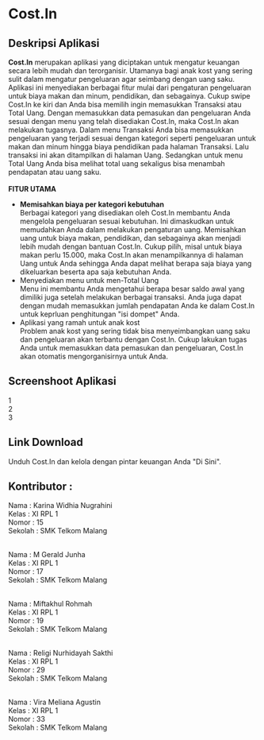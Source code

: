 <h1>Cost.In</h1>

<h2>Deskripsi Aplikasi</h2>
<b>Cost.In</b> merupakan aplikasi yang diciptakan untuk mengatur keuangan secara lebih mudah dan terorganisir. 
Utamanya bagi anak kost yang sering sulit dalam mengatur pengeluaran agar seimbang dengan uang saku. 
Aplikasi ini menyediakan berbagai fitur mulai dari pengaturan pengeluaran untuk biaya makan dan minum, pendidikan, dan sebagainya. 
Cukup swipe Cost.In ke kiri dan Anda bisa memilih ingin memasukkan Transaksi atau Total Uang. Dengan memasukkan data pemasukan
 dan pengeluaran Anda sesuai dengan menu yang telah disediakan Cost.In, maka Cost.In akan melakukan tugasnya.
Dalam menu Transaksi Anda bisa memasukkan pengeluaran yang terjadi sesuai dengan kategori seperti pengeluaran untuk 
makan dan minum hingga biaya pendidikan pada halaman Transaksi. Lalu transaksi ini akan ditampilkan di halaman Uang.
Sedangkan untuk menu Total Uang Anda bisa melihat total uang sekaligus bisa menambah pendapatan atau uang saku. 

<br>
<br>
<b>FITUR UTAMA</b>
<br>
<ul>
  <li><b>Memisahkan biaya per kategori kebutuhan</b><br>
      Berbagai kategori yang disediakan oleh Cost.In membantu Anda mengelola pengeluaran sesuai kebutuhan. 
      Ini dimaskudkan untuk memudahkan Anda dalam melakukan pengaturan uang. 
      Memisahkan uang untuk biaya makan, pendidikan, dan sebagainya akan menjadi lebih mudah dengan bantuan Cost.In.
       Cukup pilih, misal untuk biaya makan perlu 15.000, maka Cost.In akan menampilkannya di halaman Uang untuk Anda 
       sehingga Anda dapat melihat berapa saja biaya yang dikeluarkan beserta apa saja kebutuhan Anda.</li>
  <li>Menyediakan menu untuk men-Total Uang<br>
      Menu ini membantu Anda mengetahui berapa besar saldo awal yang dimiliki juga setelah melakukan berbagai transaksi.
       Anda juga dapat dengan mudah memasukkan jumlah pendapatan Anda ke dalam Cost.In untuk keprluan penghitungan "isi dompet"
       Anda.
    </li>
  <li>Aplikasi yang ramah untuk anak kost<br>
      Problem anak kost yang sering tidak bisa menyeimbangkan uang saku dan pengeluaran akan terbantu dengan Cost.In.
       Cukup lakukan tugas Anda untuk memasukkan data pemasukan dan pengeluaran, Cost.In akan otomatis mengorganisirnya untuk Anda.</li>
</ul>

<h2>Screenshoot Aplikasi</h2>
1<br>2<br>3

<h2>Link Download</h2>
Unduh Cost.In dan kelola dengan pintar keuangan Anda "Di Sini".

<h2>Kontributor :</h2>
Nama : Karina Widhia Nugrahini<br>
Kelas : XI RPL 1 <br>
Nomor : 15<br>
Sekolah : SMK Telkom Malang<br><br>

Nama : M Gerald Junha<br>
Kelas : XI RPL 1 <br>
Nomor : 17<br>
Sekolah : SMK Telkom Malang<br><br>

Nama : Miftakhul Rohmah<br>
Kelas : XI RPL 1 <br>
Nomor : 19<br>
Sekolah : SMK Telkom Malang<br><br>

Nama : Religi Nurhidayah Sakthi<br>
Kelas : XI RPL 1 <br>
Nomor : 29<br>
Sekolah : SMK Telkom Malang<br><br>

Nama : Vira Meliana Agustin<br>
Kelas : XI RPL 1 <br>
Nomor : 33<br>
Sekolah : SMK Telkom Malang<br><br>
